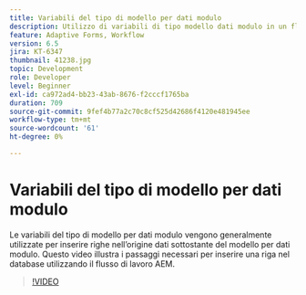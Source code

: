 ```yaml
---
title: Variabili del tipo di modello per dati modulo
description: Utilizzo di variabili di tipo modello dati modulo in un flusso di lavoro AEM.
feature: Adaptive Forms, Workflow
version: 6.5
jira: KT-6347
thumbnail: 41238.jpg
topic: Development
role: Developer
level: Beginner
exl-id: ca972ad4-bb23-43ab-8676-f2cccf1765ba
duration: 709
source-git-commit: 9fef4b77a2c70c8cf525d42686f4120e481945ee
workflow-type: tm+mt
source-wordcount: '61'
ht-degree: 0%

---
```


# Variabili del tipo di modello per dati modulo

Le variabili del tipo di modello per dati modulo vengono generalmente utilizzate per inserire righe nell’origine dati sottostante del modello per dati modulo. Questo video illustra i passaggi necessari per inserire una riga nel database utilizzando il flusso di lavoro AEM.



>[!VIDEO](https://video.tv.adobe.com/v/41238?quality=12&learn=on)
